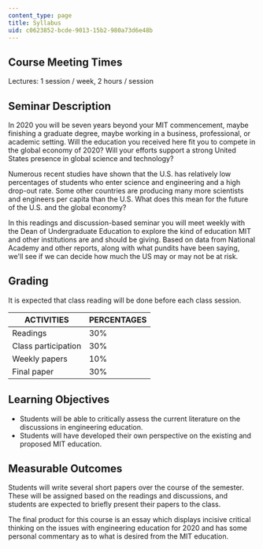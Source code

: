 ```yaml
---
content_type: page
title: Syllabus
uid: c0623852-bcde-9013-15b2-980a73d6e48b
---
```


Course Meeting Times
--------------------

Lectures: 1 session / week, 2 hours / session

Seminar Description
-------------------

In 2020 you will be seven years beyond your MIT commencement, maybe finishing a graduate degree, maybe working in a business, professional, or academic setting. Will the education you received here fit you to compete in the global economy of 2020? Will your efforts support a strong United States presence in global science and technology?

Numerous recent studies have shown that the U.S. has relatively low percentages of students who enter science and engineering and a high drop-out rate. Some other countries are producing many more scientists and engineers per capita than the U.S. What does this mean for the future of the U.S. and the global economy?

In this readings and discussion-based seminar you will meet weekly with the Dean of Undergraduate Education to explore the kind of education MIT and other institutions are and should be giving. Based on data from National Academy and other reports, along with what pundits have been saying, we'll see if we can decide how much the US may or may not be at risk.

Grading
-------

It is expected that class reading will be done before each class session.

| ACTIVITIES | PERCENTAGES |
| --- | --- |
| Readings | 30% |
| Class participation | 30% |
| Weekly papers | 10% |
| Final paper | 30% 

Learning Objectives
-------------------

*   Students will be able to critically assess the current literature on the discussions in engineering education.
*   Students will have developed their own perspective on the existing and proposed MIT education.

Measurable Outcomes
-------------------

Students will write several short papers over the course of the semester. These will be assigned based on the readings and discussions, and students are expected to briefly present their papers to the class.

The final product for this course is an essay which displays incisive critical thinking on the issues with engineering education for 2020 and has some personal commentary as to what is desired from the MIT education.